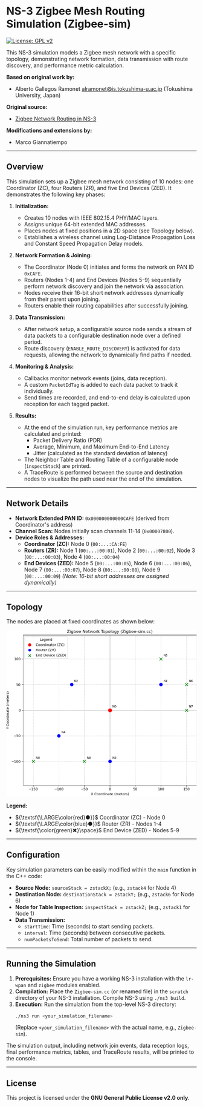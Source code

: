 # NS-3 Zigbee Mesh Routing Simulation (Zigbee-sim)

[![License: GPL v2](https://img.shields.io/badge/License-GPL%20v2-blue.svg)](https://www.gnu.org/licenses/old-licenses/gpl-2.0.en.html)

This NS-3 simulation models a Zigbee mesh network with a specific topology, demonstrating network formation, data transmission with route discovery, and performance metric calculation.

**Based on original work by:**
*   Alberto Gallegos Ramonet <alramonet@is.tokushima-u.ac.jp> (Tokushima University, Japan)

**Original source:**
* [Zigbee Network Routing in NS-3](https://www.nsnam.org/docs/release/3.44/doxygen/d1/d54/zigbee-nwk-routing_8cc.html)

**Modifications and extensions by:**
*   Marco Giannatiempo

---

## Overview

This simulation sets up a Zigbee mesh network consisting of 10 nodes: one Coordinator (ZC), four Routers (ZR), and five End Devices (ZED). It demonstrates the following key phases:

1.  **Initialization:**
    *   Creates 10 nodes with IEEE 802.15.4 PHY/MAC layers.
    *   Assigns unique 64-bit extended MAC addresses.
    *   Places nodes at fixed positions in a 2D space (see Topology below).
    *   Establishes a wireless channel using Log-Distance Propagation Loss and Constant Speed Propagation Delay models.

2.  **Network Formation & Joining:**
    *   The Coordinator (Node 0) initiates and forms the network on PAN ID `0xCAFE`.
    *   Routers (Nodes 1-4) and End Devices (Nodes 5-9) sequentially perform network discovery and join the network via association.
    *   Nodes receive their 16-bit short network addresses dynamically from their parent upon joining.
    *   Routers enable their routing capabilities after successfully joining.

3.  **Data Transmission:**
    *   After network setup, a configurable source node sends a stream of data packets to a configurable destination node over a defined period.
    *   Route discovery (`ENABLE_ROUTE_DISCOVERY`) is activated for data requests, allowing the network to dynamically find paths if needed.

4.  **Monitoring & Analysis:**
    *   Callbacks monitor network events (joins, data reception).
    *   A custom `PacketIdTag` is added to each data packet to track it individually.
    *   Send times are recorded, and end-to-end delay is calculated upon reception for each tagged packet.

5.  **Results:**
    *   At the end of the simulation run, key performance metrics are calculated and printed:
        *   Packet Delivery Ratio (PDR)
        *   Average, Minimum, and Maximum End-to-End Latency
        *   Jitter (calculated as the standard deviation of latency)
    *   The Neighbor Table and Routing Table of a configurable node (`inspectStack`) are printed.
    *   A TraceRoute is performed between the source and destination nodes to visualize the path used near the end of the simulation.

---

## Network Details

*   **Network Extended PAN ID:** `0x000000000000CAFE` (derived from Coordinator's address)
*   **Channel Scan:** Nodes initially scan channels 11-14 (`0x00007800`).
*   **Device Roles & Addresses:**
    *   **Coordinator (ZC):** Node 0 (`00:...:CA:FE`)
    *   **Routers (ZR):** Node 1 (`00:...:00:01`), Node 2 (`00:...:00:02`), Node 3 (`00:...:00:03`), Node 4 (`00:...:00:04`)
    *   **End Devices (ZED):** Node 5 (`00:...:00:05`), Node 6 (`00:...:00:06`), Node 7 (`00:...:00:07`), Node 8 (`00:...:00:08`), Node 9 (`00:...:00:09`)
    *(Note: 16-bit short addresses are assigned dynamically)*

---

## Topology

The nodes are placed at fixed coordinates as shown below:


![Zigbee Network Topology](network_topology.png)

**Legend:**
* ${\textsf{\LARGE\color{red}●}}$ Coordinator (ZC) - Node 0
* ${\textsf{\LARGE\color{blue}●}}$ Router (ZR) - Nodes 1-4
* ${\textsf{\color{green}✖}\space}$ End Device (ZED) - Nodes 5-9   

 

---

## Configuration

Key simulation parameters can be easily modified within the `main` function in the C++ code:

*   **Source Node:** `sourceStack = zstackX;` (e.g., `zstack4` for Node 4)
*   **Destination Node:** `destinationStack = zstackY;` (e.g., `zstack6` for Node 6)
*   **Node for Table Inspection:** `inspectStack = zstackZ;` (e.g., `zstack1` for Node 1)
*   **Data Transmission:**
    *   `startTime`: Time (seconds) to start sending packets.
    *   `interval`: Time (seconds) between consecutive packets.
    *   `numPacketsToSend`: Total number of packets to send.

---

## Running the Simulation

1.  **Prerequisites:** Ensure you have a working NS-3 installation with the `lr-wpan` and `zigbee` modules enabled.
2.  **Compilation:** Place the `Zigbee-sim.cc` (or renamed file) in the `scratch` directory of your NS-3 installation. Compile NS-3 using `./ns3 build`.
3.  **Execution:** Run the simulation from the top-level NS-3 directory:
    ```bash
    ./ns3 run <your_simulation_filename>
    ```
    (Replace `<your_simulation_filename>` with the actual name, e.g., `Zigbee-sim`).

The simulation output, including network join events, data reception logs, final performance metrics, tables, and TraceRoute results, will be printed to the console.

---

## License

This project is licensed under the **GNU General Public License v2.0 only**.